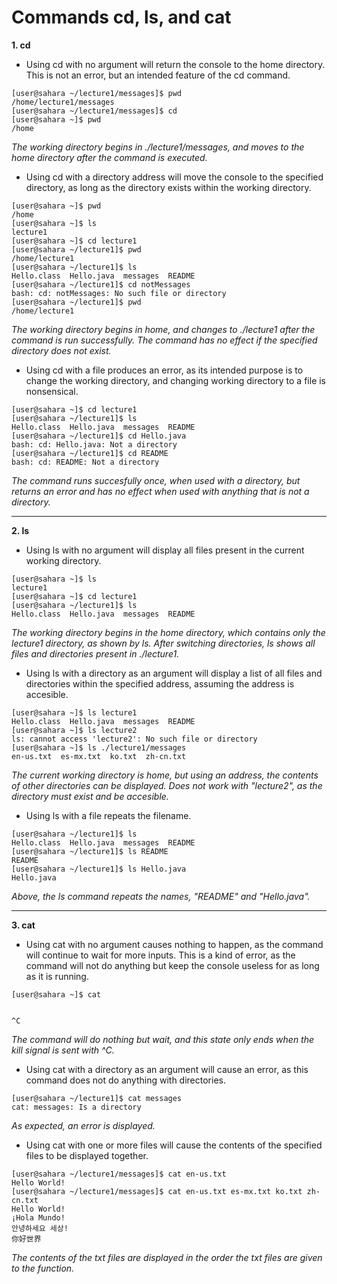 # Commands cd, ls, and cat
__1. cd__
 - Using cd with no argument will return the console to the home directory.  This is not an error, but an intended feature of the cd command.
```
[user@sahara ~/lecture1/messages]$ pwd
/home/lecture1/messages
[user@sahara ~/lecture1/messages]$ cd
[user@sahara ~]$ pwd
/home
```
_The working directory begins in ./lecture1/messages, and moves to the home directory after the command is executed._
 - Using cd with a directory address will move the console to the specified directory, as long as the directory exists within the working directory.
```
[user@sahara ~]$ pwd
/home
[user@sahara ~]$ ls
lecture1
[user@sahara ~]$ cd lecture1
[user@sahara ~/lecture1]$ pwd
/home/lecture1
[user@sahara ~/lecture1]$ ls
Hello.class  Hello.java  messages  README
[user@sahara ~/lecture1]$ cd notMessages
bash: cd: notMessages: No such file or directory
[user@sahara ~/lecture1]$ pwd
/home/lecture1
```
_The working directory begins in home, and changes to ./lecture1 after the command is run successfully.  The command has no effect if the specified directory does not exist._ 
 - Using cd with a file produces an error, as its intended purpose is to change the working directory, and changing working directory to a file is nonsensical.  
```
[user@sahara ~]$ cd lecture1
[user@sahara ~/lecture1]$ ls
Hello.class  Hello.java  messages  README
[user@sahara ~/lecture1]$ cd Hello.java
bash: cd: Hello.java: Not a directory
[user@sahara ~/lecture1]$ cd README
bash: cd: README: Not a directory
```
_The command runs succesfully once, when used with a directory, but returns an error and has no effect when used with anything that is not a directory._

---

__2. ls__
 - Using ls with no argument will display all files present in the current working directory.
```
[user@sahara ~]$ ls
lecture1
[user@sahara ~]$ cd lecture1
[user@sahara ~/lecture1]$ ls
Hello.class  Hello.java  messages  README
```
_The working directory begins in the home directory, which contains only the lecture1 directory, as shown by ls.  After switching directories, ls shows all files and directories present in ./lecture1._
 - Using ls with a directory as an argument will display a list of all files and directories within the specified address, assuming the address is accesible.
```
[user@sahara ~]$ ls lecture1
Hello.class  Hello.java  messages  README
[user@sahara ~]$ ls lecture2
ls: cannot access 'lecture2': No such file or directory
[user@sahara ~]$ ls ./lecture1/messages
en-us.txt  es-mx.txt  ko.txt  zh-cn.txt
```
_The current working directory is home, but using an address, the contents of other directories can be displayed.  Does not work with "lecture2", as the directory must exist and be accesible._
 - Using ls with a file repeats the filename.  
```
[user@sahara ~/lecture1]$ ls
Hello.class  Hello.java  messages  README
[user@sahara ~/lecture1]$ ls README
README
[user@sahara ~/lecture1]$ ls Hello.java
Hello.java
```
_Above, the ls command repeats the names, "README" and "Hello.java"._

---

__3. cat__
 - Using cat with no argument causes nothing to happen, as the command will continue to wait for more inputs.  This is a kind of error, as the command will not do anything but keep the console useless for as long as it is running. 

```
[user@sahara ~]$ cat


^C
```
_The command will do nothing but wait, and this state only ends when the kill signal is sent with ^C._
 - Using cat with a directory as an argument will cause an error, as this command does not do anything with directories. 
```
[user@sahara ~/lecture1]$ cat messages
cat: messages: Is a directory
```
_As expected, an error is displayed._
 - Using cat with one or more files will cause the contents of the specified files to be displayed together.
```
[user@sahara ~/lecture1/messages]$ cat en-us.txt
Hello World!
[user@sahara ~/lecture1/messages]$ cat en-us.txt es-mx.txt ko.txt zh-cn.txt
Hello World!
¡Hola Mundo!
안녕하세요 세상!
你好世界
```
_The contents of the txt files are displayed in the order the txt files are given to the function._


